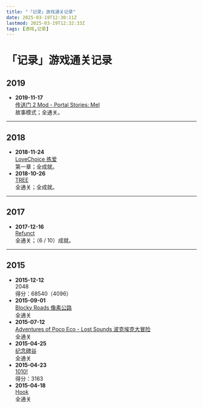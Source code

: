 ```yaml
---
title: "「记录」游戏通关记录"
date: 2025-03-19T12:30:11Z
lastmod: 2025-03-19T12:32:33Z
tags: [游戏,记录]
---
```


# 「记录」游戏通关记录

## 2019

- **2019-11-17**  
  [传送门 2 Mod - Portal Stories: Mel](https://store.steampowered.com/app/317400/)  
  故事模式；全通关。

---

## 2018

- **2018-11-24**  
  [LoveChoice 拣爱](https://store.steampowered.com/app/939400/)  
  第一章；全成就。
- **2018-10-26**  
  [TREE](https://store.steampowered.com/app/888090/)  
  全通关；全成就。

---

## 2017

- **2017-12-16**  
  [Refunct](https://store.steampowered.com/app/406150/)  
  全通关；（6 / 10）成就。

---

## 2015

- **2015-12-12**  
  2048  
  得分：68540（4096）
- **2015-09-01**  
  [Blocky Roads 像素公路](http://www.wandoujia.com/apps-com.dogbytegames.blocky_roadserspao)  
  全通关
- **2015-07-12**  
  [Adventures of Poco Eco - Lost Sounds 波克埃克大冒险](http://www.wandoujia.com/apps-com.possiblegames.edge)  
  全通关
- **2015-04-25**  
  [纪念碑谷](http://www.wandoujia.com/apps-com.ustwo.monumentvalleyzz)  
  全通关
- **2015-04-23**  
  [1010!](http://www.wandoujia.com/apps-com.gramgames.tenten)  
  得分：3163
- **2015-04-18**  
  [Hook](http://www.wandoujia.com/apps-com.rt.hook)  
  全通关

‍
